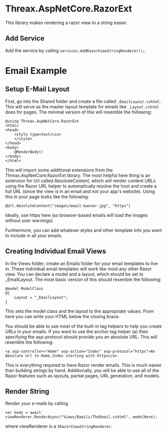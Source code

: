 # Threax.AspNetCore.RazorExt

This library makes rendering a razor view to a string easier.

## Add Service
Add the service by calling `services.AddRazorViewStringRenderer();`.

# Email Example

## Setup E-Mail Layout
First, go into the Shared folder and create a file called `_EmailLayout.cshtml`. This will serve as the master layout template for emails like `_Layout.cshtml` does for pages. The minimal version of this will resemble the following:

```
@using Threax.AspNetCore.RazorExt
<html>
<head>
    <style type=text/css>
    </style>
</head>
<body>
    @RenderBody()
</body>
</html>
```

This will import some additional extensions from the Threax.AspNetCore.RazorExt library. The most helpful here thing is an extension for Url called AbsoluteContent, which will render content URLs using the Razor URL helper to automatically resolve the host and create a full URL (since the view is in an email and not your app's website). Using this in your page looks like the following:

`@Url.AbsoluteContent("images/email-banner.jpg", "https")`

Ideally, use https here (so browser-based emails will load the images without user warnings).

Furthermore, you can add whatever styles and other template info you want to include in all your emails.

## Creating Individual Email Views

In the Views folder, create an Emails folder for your email templates to live in. These individual email templates will work like most any other Razor view. You can declare a model and a layout, which should be set to _EmailLayout. The most basic version of this should resemble the following:

```
@model ModelClass
@{
    Layout = "_EmailLayout";
}
```

This sets the model class and the layout to the appropriate values. From here you can write your HTML below the closing brace.

You should be able to use most of the built-in tag helpers to help you create URLs in your emails. If you want to use the anchor tag helper (a) then specifying the asp-protocol should provide you an absolute URL. This will resemble the following: 

```
<a asp-controller="Home" asp-action="Index" asp-protocol="https">An Absolute Url to Home.Index starting with https</a>
```

This is everything required to have Razor render emails. This is much easier than building strings by hand. Additionally, you will be able to use all of the Razor features such as layouts, partial pages, URL generation, and models.

## Render String
Render your e-mails by calling
```
var body = await viewRenderer.RenderAsync("Views/Emails/TheEmail.cshtml", modelHere);
```
where viewRenderer is a `IRazorViewStringRenderer`.